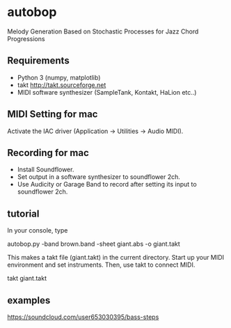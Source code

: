 # autobop 

Melody Generation Based on Stochastic Processes for Jazz Chord Progressions

## Requirements

- Python 3 (numpy, matplotlib)
- takt http://takt.sourceforge.net
- MIDI software synthesizer (SampleTank, Kontakt, HaLion etc..)

## MIDI Setting for mac

Activate the IAC driver (Application -> Utilities -> Audio MIDI).


## Recording for mac

- Install Soundflower.
- Set output in a software synthesizer to soundflower 2ch.
- Use Audicity or Garage Band to record after setting its input to soundflower 2ch.

## tutorial

In your console, type

autobop.py -band brown.band -sheet giant.abs -o giant.takt

This makes a takt file (giant.takt) in the current directory. Start up your MIDI environment and set instruments. Then, use takt to connect MIDI.

takt giant.takt

## examples

https://soundcloud.com/user653030395/bass-steps
